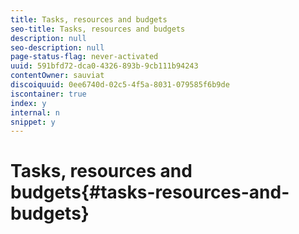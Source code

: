 ```yaml
---
title: Tasks, resources and budgets
seo-title: Tasks, resources and budgets
description: null
seo-description: null
page-status-flag: never-activated
uuid: 591bfd72-dca0-4326-893b-9cb111b94243
contentOwner: sauviat
discoiquuid: 0ee6740d-02c5-4f5a-8031-079585f6b9de
iscontainer: true
index: y
internal: n
snippet: y
---
```


# Tasks, resources and budgets{#tasks-resources-and-budgets}

